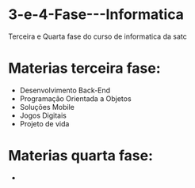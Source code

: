 # 3-e-4-Fase---Informatica

Terceira e Quarta fase do curso de informatica da satc

# Materias terceira fase:
- Desenvolvimento Back-End
- Programação Orientada a Objetos
- Soluções Mobile
- Jogos Digitais
- Projeto de vida

# Materias quarta fase:
- 
